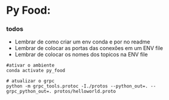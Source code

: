 # Py Food: 

### todos 
 - Lembrar de como criar um env conda e por no readme
 - Lembrar de colocar as portas das conexões em um ENV file
 - Lembrar de colocar os nomes dos topicos na ENV file 

```
#ativar o ambiente
conda activate py_food
```

```
# atualizar o grpc
python -m grpc_tools.protoc -I./protos --python_out=. --grpc_python_out=. protos/helloworld.proto
```